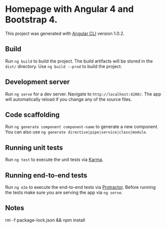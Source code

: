 # Homepage with Angular 4 and Bootstrap 4.

This project was generated with [Angular CLI](https://github.com/angular/angular-cli) version 1.0.2.

## Build

Run `ng build` to build the project. The build artifacts will be stored in the `dist/` directory. 
Use `ng build --prod` to build the project.

## Development server

Run `ng serve` for a dev server. Navigate to `http://localhost:4200/`. The app will automatically reload if you change any of the source files.

## Code scaffolding

Run `ng generate component component-name` to generate a new component. You can also use `ng generate directive|pipe|service|class|module`.


## Running unit tests

Run `ng test` to execute the unit tests via [Karma](https://karma-runner.github.io).

## Running end-to-end tests

Run `ng e2e` to execute the end-to-end tests via [Protractor](http://www.protractortest.org/).
Before running the tests make sure you are serving the app via `ng serve`.

## Notes

rm -f package-lock.json && npm install
